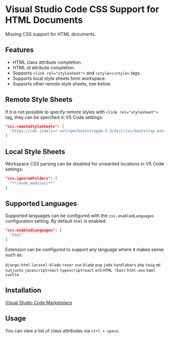 # Visual Studio Code CSS Support for HTML Documents

Missing CSS support for HTML documents.

## Features

- HTML class attribute completion.
- HTML id attribute completion.
- Supports `<link rel="stylesheet">` and `<style></style>` tags.
- Supports local style sheets form workspace.
- Supports other remote style sheets, see below.

## Remote Style Sheets

If it is not possible to specify remote styles with `<link rel="stylesheet">` tag, they can be specified in VS Code settings:

```json
"css.remoteStyleSheets": [
  "https://cdn.jsdelivr.net/npm/bootstrap@4.5.3/dist/css/bootstrap.min.css"
]
```

## Local Style Sheets

Workspace CSS parsing can be disabled for unwanted locations in VS Code settings:

```json
"css.ignoredFolders": [
  "**/node_modules/**"
]
```

## Supported Languages

Supported languages can be configured with the `css.enabledLanguages` configuration setting. By
default `html` is enabled:

```json
"css.enabledLanguages": [
  "html"
]
```

Extension can be configured to support any language where it makes sense such as:

`django-html` `laravel-blade` `razor` `vue` `blade` `pug` `jade` `handlebars` `php` `twig` 
`md` `nunjucks` `javascriptreact` `typescriptreact` `erb` `HTML (Eex)` `html-eex` `haml` `svelte`

## Installation

[Visual Studio Code Marketplace](https://marketplace.visualstudio.com/items?itemName=ecmel.vscode-html-css)

## Usage

You can view a list of class attributes via `ctrl + space`.
